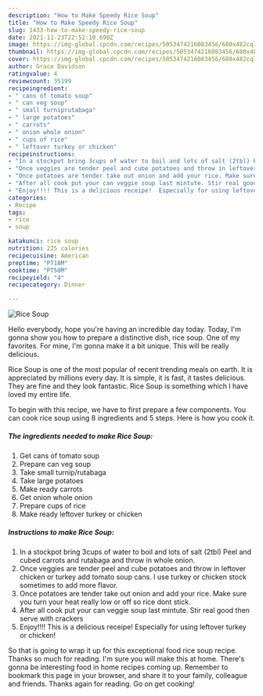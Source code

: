 ```yaml
---
description: "How to Make Speedy Rice Soup"
title: "How to Make Speedy Rice Soup"
slug: 1433-how-to-make-speedy-rice-soup
date: 2021-11-23T22:52:10.690Z
image: https://img-global.cpcdn.com/recipes/5053474216083456/680x482cq70/rice-soup-recipe-main-photo.jpg
thumbnail: https://img-global.cpcdn.com/recipes/5053474216083456/680x482cq70/rice-soup-recipe-main-photo.jpg
cover: https://img-global.cpcdn.com/recipes/5053474216083456/680x482cq70/rice-soup-recipe-main-photo.jpg
author: Grace Davidson
ratingvalue: 4
reviewcount: 35199
recipeingredient:
- " cans of tomato soup"
- " can veg soup"
- " small turniprutabaga"
- " large potatoes"
- " carrots"
- " onion whole onion"
- " cups of rice"
- " leftover turkey or chicken"
recipeinstructions:
- "In a stockpot bring 3cups of water to boil and lots of salt (2tbl) Peel and cubed carrots and rutabaga and throw in whole onion."
- "Once veggies are tender peel and cube potatoes and throw in leftover chicken or turkey add tomato soup cans. I use turkey or chicken stock sometimes to add more flavor."
- "Once potatoes are tender take out onion and add your rice. Make sure you turn your heat really low or off so rice dont stick."
- "After all cook put your can veggie soup last mintute. Stir real good then serve with crackers"
- "Enjoy!!!! This is a delicious receipe!  Especially for using leftover turkey or chicken!"
categories:
- Recipe
tags:
- rice
- soup

katakunci: rice soup 
nutrition: 225 calories
recipecuisine: American
preptime: "PT18M"
cooktime: "PT50M"
recipeyield: "4"
recipecategory: Dinner

---
```



![Rice Soup](https://img-global.cpcdn.com/recipes/5053474216083456/680x482cq70/rice-soup-recipe-main-photo.jpg)

Hello everybody, hope you're having an incredible day today. Today, I'm gonna show you how to prepare a distinctive dish, rice soup. One of my favorites. For mine, I'm gonna make it a bit unique. This will be really delicious.



Rice Soup is one of the most popular of recent trending meals on earth. It is appreciated by millions every day. It is simple, it is fast, it tastes delicious. They are fine and they look fantastic. Rice Soup is something which I have loved my entire life.


To begin with this recipe, we have to first prepare a few components. You can cook rice soup using 8 ingredients and 5 steps. Here is how you cook it.

<!--inarticleads1-->

##### The ingredients needed to make Rice Soup:

1. Get  cans of tomato soup
1. Prepare  can veg soup
1. Take  small turnip/rutabaga
1. Take  large potatoes
1. Make ready  carrots
1. Get  onion whole onion
1. Prepare  cups of rice
1. Make ready  leftover turkey or chicken




<!--inarticleads2-->

##### Instructions to make Rice Soup:

1. In a stockpot bring 3cups of water to boil and lots of salt (2tbl) Peel and cubed carrots and rutabaga and throw in whole onion.
1. Once veggies are tender peel and cube potatoes and throw in leftover chicken or turkey add tomato soup cans. I use turkey or chicken stock sometimes to add more flavor.
1. Once potatoes are tender take out onion and add your rice. Make sure you turn your heat really low or off so rice dont stick.
1. After all cook put your can veggie soup last mintute. Stir real good then serve with crackers
1. Enjoy!!!! This is a delicious receipe!  Especially for using leftover turkey or chicken!




So that is going to wrap it up for this exceptional food rice soup recipe. Thanks so much for reading. I'm sure you will make this at home. There's gonna be interesting food in home recipes coming up. Remember to bookmark this page in your browser, and share it to your family, colleague and friends. Thanks again for reading. Go on get cooking!
